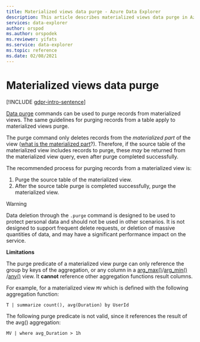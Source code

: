 ```yaml
---
title: Materialized views data purge - Azure Data Explorer
description: This article describes materialized views data purge in Azure Data Explorer.
services: data-explorer
author: orspod
ms.author: orspodek
ms.reviewer: yifats
ms.service: data-explorer
ms.topic: reference
ms.date: 02/08/2021
---
```


# Materialized views data purge

[!INCLUDE [gdpr-intro-sentence](../../../includes/gdpr-intro-sentence.md)]

[Data purge](../../concepts/data-purge.md) commands can be used to purge records from materialized views. The same guidelines for purging records from a table apply to materialized views purge.

The purge command only deletes records from the *materialized part* of the view ([what is the materialized part](materialized-view-overview.md#how-materialized-views-work)?). Therefore, if the source table of the materialized view includes records to purge, these *may* be returned from the materialized view query, even after purge completed successfully.

The recommended process for purging records from a materialized view is:

1. Purge the source table of the materialized view.
1. After the source table purge is completed successfully, purge the materialized view.

> [!WARNING]
> Data deletion through the `.purge` command is designed to be used to protect personal data and should not be used in other scenarios. It is not designed to support frequent delete requests, or deletion of massive quantities of data, and may have a significant performance impact on the service.

**Limitations**

The purge predicate of a materialized view purge can only reference the group by keys of the aggregation, or any column in a [arg_max()](../../query/arg-max-aggfunction.md)/[arg_min() ](../../query/arg-min-aggfunction.md)/[any()](../../query/take-any-aggfunction.md) view. It **cannot** reference other aggregation functions result columns.

For example, for a materialized view `MV` which is defined with the following aggregation function:

```kusto
T | summarize count(), avg(Duration) by UserId
```

The following purge predicate is not valid, since it references the result of the avg() aggregation:

```kusto
MV | where avg_Duration > 1h
```